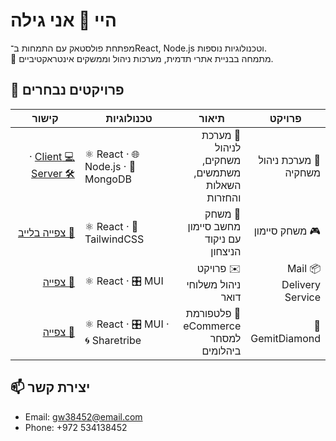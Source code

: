 # היי 👋 אני גילה
מפתחת פולסטאק עם התמחות ב־React, Node.js וטכנולוגיות נוספות.  
📍 מתמחה בבניית אתרי תדמית, מערכות ניהול וממשקים אינטראקטיביים.
## 🚀 פרויקטים נבחרים
<table dir="rtl">
<thead>
<tr>
<th>פרויקט</th>
<th>תיאור</th>
<th style="width: 250px;">טכנולוגיות</th>
<th style="width: 200px;">קישור</th>
</tr>
</thead>
<tbody>
<tr>
<td>🌸 מערכת ניהול משחקיה</td>
<td>🧩 מערכת לניהול משחקים, משתמשים, השאלות והחזרות</td>
<td dir="ltr">⚛️ React · 🌐 Node.js · 🍃 MongoDB</td>
<td>
<a href="https://github.com/yafa-f/my-playroom-update">💻 Client</a> ·
  <br>
<a href="https://github.com/gila-W/Playroom-Project-Node">🛠 Server</a>
</td>
</tr>

<tr>
<td>🎮 משחק סיימון</td>
<td>🎵 משחק מחשב סיימון עם ניקוד הניצחון</td>
<td dir="ltr">⚛️ React · 🎨 TailwindCSS</td>
<td>
<a href="https://gila-w.github.io/Simon/">🔗 צפייה בלייב</a>
</td>
</tr>

<tr>
<td>📦 Mail Delivery Service</td>
<td>✉️ פרויקט ניהול משלוחי דואר</td>
<td dir="ltr">⚛️ React · 🎛 MUI</td>
<td>
<a href="https://github.com/username/project3">🔗 צפייה</a>
</td>
</tr>

<tr>
<td>💎 GemitDiamond</td>
<td>🛒 פלטפורמת eCommerce למסחר ביהלומים</td>
<td dir="ltr">⚛️ React · 🎛 MUI · 🌀 Sharetribe</td>
<td>
<a href="https://github.com/gemit-project/client">🔗 צפייה</a>
</td>
</tr>
</tbody>
</table>

## 📫 יצירת קשר
- Email: gw38452@email.com
- Phone: +972 534138452

